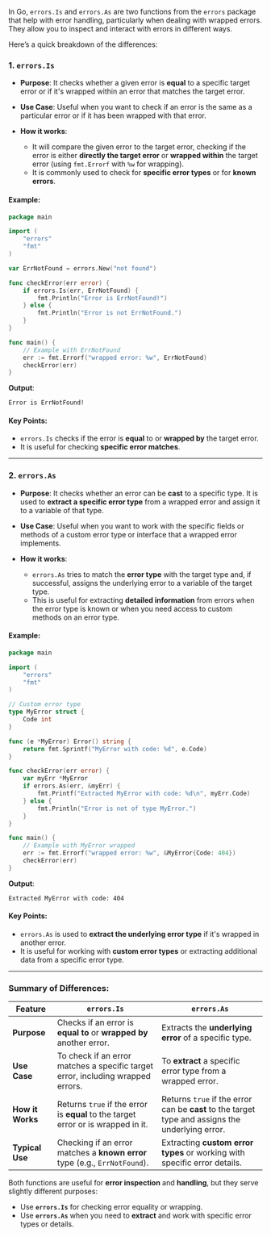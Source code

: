 In Go, `errors.Is` and `errors.As` are two functions from the `errors` package that help with error handling, particularly when dealing with wrapped errors. They allow you to inspect and interact with errors in different ways.

Here’s a quick breakdown of the differences:

### **1. `errors.Is`**
- **Purpose**: It checks whether a given error is **equal** to a specific target error or if it's wrapped within an error that matches the target error.
- **Use Case**: Useful when you want to check if an error is the same as a particular error or if it has been wrapped with that error.

- **How it works**: 
  - It will compare the given error to the target error, checking if the error is either **directly the target error** or **wrapped within** the target error (using `fmt.Errorf` with `%w` for wrapping).
  - It is commonly used to check for **specific error types** or for **known errors**.

#### **Example**:

```go
package main

import (
	"errors"
	"fmt"
)

var ErrNotFound = errors.New("not found")

func checkError(err error) {
	if errors.Is(err, ErrNotFound) {
		fmt.Println("Error is ErrNotFound!")
	} else {
		fmt.Println("Error is not ErrNotFound.")
	}
}

func main() {
	// Example with ErrNotFound
	err := fmt.Errorf("wrapped error: %w", ErrNotFound)
	checkError(err)
}
```

**Output**:
```
Error is ErrNotFound!
```

#### **Key Points**:
- `errors.Is` checks if the error is **equal** to or **wrapped by** the target error.
- It is useful for checking **specific error matches**.

---

### **2. `errors.As`**
- **Purpose**: It checks whether an error can be **cast** to a specific type. It is used to **extract a specific error type** from a wrapped error and assign it to a variable of that type.
- **Use Case**: Useful when you want to work with the specific fields or methods of a custom error type or interface that a wrapped error implements.

- **How it works**: 
  - `errors.As` tries to match the **error type** with the target type and, if successful, assigns the underlying error to a variable of the target type.
  - This is useful for extracting **detailed information** from errors when the error type is known or when you need access to custom methods on an error type.

#### **Example**:

```go
package main

import (
	"errors"
	"fmt"
)

// Custom error type
type MyError struct {
	Code int
}

func (e *MyError) Error() string {
	return fmt.Sprintf("MyError with code: %d", e.Code)
}

func checkError(err error) {
	var myErr *MyError
	if errors.As(err, &myErr) {
		fmt.Printf("Extracted MyError with code: %d\n", myErr.Code)
	} else {
		fmt.Println("Error is not of type MyError.")
	}
}

func main() {
	// Example with MyError wrapped
	err := fmt.Errorf("wrapped error: %w", &MyError{Code: 404})
	checkError(err)
}
```

**Output**:
```
Extracted MyError with code: 404
```

#### **Key Points**:
- `errors.As` is used to **extract the underlying error type** if it's wrapped in another error.
- It is useful for working with **custom error types** or extracting additional data from a specific error type.

---

### **Summary of Differences**:

| Feature              | `errors.Is`                                             | `errors.As`                                                |
|----------------------|---------------------------------------------------------|------------------------------------------------------------|
| **Purpose**           | Checks if an error is **equal to** or **wrapped by** another error. | Extracts the **underlying error** of a specific type. |
| **Use Case**          | To check if an error matches a specific target error, including wrapped errors. | To **extract** a specific error type from a wrapped error. |
| **How it Works**      | Returns `true` if the error is **equal** to the target error or is wrapped in it. | Returns `true` if the error can be **cast** to the target type and assigns the underlying error. |
| **Typical Use**       | Checking if an error matches a **known error** type (e.g., `ErrNotFound`). | Extracting **custom error types** or working with specific error details. |

Both functions are useful for **error inspection** and **handling**, but they serve slightly different purposes:
- Use **`errors.Is`** for checking error equality or wrapping.
- Use **`errors.As`** when you need to **extract** and work with specific error types or details.